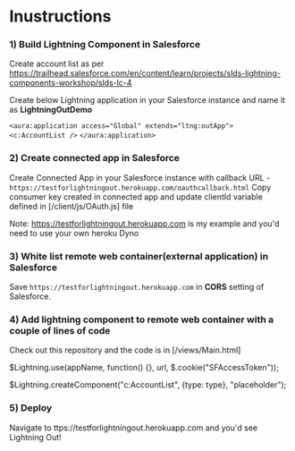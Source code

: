 # Inustructions

### 1) Build Lightning Component in Salesforce
Create account list as per https://trailhead.salesforce.com/en/content/learn/projects/slds-lightning-components-workshop/slds-lc-4

Create below Lightning application in your Salesforce instance and name it as **LightningOutDemo**

`<aura:application access="Global" extends="ltng:outApp">`
`<c:AccountList />`
`</aura:application>`

### 2) Create connected app in Salesforce
Create Connected App in your Salesforce instance with callback URL - `https://testforlightningout.herokuapp.com/oauthcallback.html`
Copy consumer key created in connected app and update clientId variable defined in [/client/js/OAuth.js] file

Note: https://testforlightningout.herokuapp.com is my example and you'd need to use your own heroku Dyno

### 3) White list remote web container(external application) in Salesforce
Save `https://testforlightningout.herokuapp.com` in **CORS** setting of Salesforce.

### 4) Add lightning component to remote web container with a couple of lines of code 
Check out this repository and the code is in [/views/Main.html]

<script src="https://testforlightningout-dev-ed.lightning.force.com/lightning/lightning.out.js"></script>

$Lightning.use(appName, function() {}, url, $.cookie("SFAccessToken"));

$Lightning.createComponent("c:AccountList", {type: type}, "placeholder"); 
### 5) Deploy
Navigate to ttps://testforlightningout.herokuapp.com and you'd see Lightning Out!
